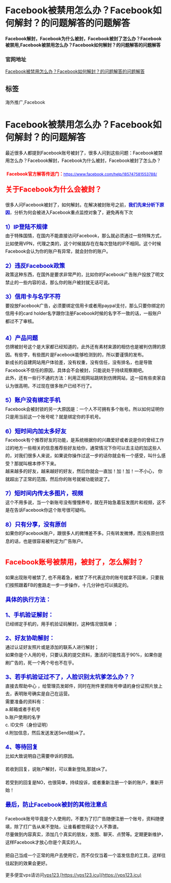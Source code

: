 # Facebook被禁用怎么办？Facebook如何解封？的问题解答的问题解答

#### Facebook解封，Facebook为什么被封，Facebook被封了怎么办？Facebook被禁用,Facebook被禁用怎么办？Facebook如何解封？的问题解答的问题解答

### 官网地址

[Facebook被禁用怎么办？Facebook如何解封？的问题解答的问题解答](/)

## 标签

海外推广,Facebook



<h1>Facebook被禁用怎么办？Facebook如何解封？的问题解答</h1><div class="d-m"><div class="dm-cet"><div class="b-d-content lh1" itemprop="articleBody"><div yne-bulb-block="paragraph"><span style="color:#000000;font-size:14px;"><span style="line-height:1.75em;">最近很多人都提到Facebook账号被封了，很多人问到这些问题：Facebook被禁用怎么办？Facebook解封，Facebook为什么被封，Facebook被封了怎么办？&nbsp;</span></span></div><div yne-bulb-block="paragraph">&nbsp;</div><div style="text-align:center;" yne-bulb-block="paragraph"><span style="font-size:14px;"><span style="line-height:1.75em;"><picture class="lazy-f p-ritxt" style="height:0px;"><source srcset="https://www.globalsir.com/uploads/5986a5c6f1a1c550930977.webp" type="image/webp"><hide class="nim scrollLoading" style="width:40%;" alt="" onload="this.style.opacity=1" src="https://www.globalsir.com/uploads/5986a5c6f1a1c550930977.png"><input id="srcw" type="hidden" value="400"> <input id="srch" type="hidden" value="126"></hide></picture></span></span></div><div yne-bulb-block="image">&nbsp;<span style="color:#ff0000;font-size:14px;"><span style="line-height:1.75em;"><strong>Facebook官方解答传送门：</strong></span></span><a href="https://www.facebook.com/help/185747581553788/" target="_blank"><span style="color:#0000ff;font-size:12px;"><span style="line-height:1.75em;"><u>https://www.facebook.com/help/185747581553788/</u></span></span></a></div><div yne-bulb-block="paragraph">&nbsp;</div><div yne-bulb-block="paragraph"><span style="color:#ff0000;font-size:22px;"><span style="line-height:1.75em;"><strong>关于Facebook为什么会被封？</strong></span></span></div><div yne-bulb-block="paragraph">&nbsp;</div><div yne-bulb-block="paragraph"><span style="color:#000000;font-size:14px;"><span style="line-height:1.75em;">很多人问Facebook被封了，如何解封。在解决被封账号之前，</span></span><span style="color:#0000cd;font-size:14px;"><span style="line-height:1.75em;"><strong>我们先来分析下原因</strong></span></span><span style="font-size:14px;"><span style="line-height:1.75em;">，</span></span><span style="color:#000000;font-size:14px;"><span style="line-height:1.75em;">分析为何会被进入Facebook重点监控对象了，避免再有下次</span></span></div><div yne-bulb-block="paragraph">&nbsp;</div><div yne-bulb-block="paragraph"><span style="color:#0000cd;font-size:18px;"><span style="line-height:1.75em;"><strong>1）IP登陆不规律&nbsp;</strong></span></span></div><div yne-bulb-block="paragraph"><span style="color:#000000;font-size:14px;"><span style="line-height:1.75em;">由于特殊国情，在国内不能直接访问Facebook，那么就必须通过一些特殊方式，比如使用VPN，代理之类的，这个时候就存在在每次登陆的IP不相同。这个时候Facebook会认为你的账户有异常，就会封你的账户。&nbsp;</span></span></div><div yne-bulb-block="paragraph">&nbsp;</div><div yne-bulb-block="paragraph"><span style="color:#0000cd;font-size:18px;"><span style="line-height:1.75em;"><strong>2）违反Facebook政策&nbsp;</strong></span></span></div><div yne-bulb-block="paragraph"><span style="color:#000000;font-size:14px;"><span style="line-height:1.75em;">政策这种东西，在国外是要求非常严的，比如你的Facebook广告账户投放了明文禁止的一些内容的话，那么你的账户被封就无话可说。&nbsp;</span></span></div><div yne-bulb-block="paragraph">&nbsp;</div><div yne-bulb-block="paragraph"><span style="color:#0000cd;font-size:18px;"><span style="line-height:1.75em;"><strong>3）信用卡与名字不符&nbsp;</strong></span></span></div><div yne-bulb-block="paragraph"><span style="color:#000000;font-size:14px;"><span style="line-height:1.75em;">要投放Facebook广告，必须要绑定信用卡或者用paypal支付，那么只要你绑定的信用卡的card holder名字跟你注册Facebook时候的名字不一致的话，一般账户都过不了审核。</span></span></div><div yne-bulb-block="paragraph"><span style="font-size:14px;"><span style="line-height:1.75em;">&nbsp;</span></span></div><div yne-bulb-block="paragraph"><span style="color:#0000cd;font-size:18px;"><span style="line-height:1.75em;"><strong>4）产品问题&nbsp;</strong></span></span></div><div yne-bulb-block="paragraph"><span style="color:#000000;font-size:14px;"><span style="line-height:1.75em;">仿牌被封号这个是大家都已经知道的，此外还有素材来源的相仿也是被判仿牌的原因。有些字，有些图片是Facebook能够检测到的，所以要谨慎的发布。&nbsp;</span></span></div><div yne-bulb-block="paragraph"><span style="color:#000000;font-size:14px;"><span style="line-height:1.75em;">新成长的自建网站用户体验差，没有权重，没有信任，没有排名，也是导致Facebook不信任的原因，具体会不会被封，只能说处于持续观察期吧。&nbsp;</span></span></div><div yne-bulb-block="paragraph"><span style="color:#000000;font-size:14px;"><span style="line-height:1.75em;">此外，还有一些行不通的方法：利用正规网站跳转到仿牌网站，这一招有些卖家自认为很高明，不过现在很多账户已经不行了。&nbsp;</span></span></div><div yne-bulb-block="paragraph">&nbsp;</div><div yne-bulb-block="paragraph"><span style="color:#0000cd;font-size:18px;"><span style="line-height:1.75em;"><strong>5）账户没有绑定手机&nbsp;</strong></span></span></div><div yne-bulb-block="paragraph"><span style="color:#000000;font-size:14px;"><span style="line-height:1.75em;">Facebook会被封锁的另一大原因是：一个人不可拥有多个账号。所以如何证明你只是用当前这一个账号呢？就是绑定你的手机号。&nbsp;</span></span></div><div yne-bulb-block="paragraph">&nbsp;</div><div yne-bulb-block="paragraph"><span style="color:#0000cd;font-size:18px;"><span style="line-height:1.75em;"><strong>6）短时间内加太多好友&nbsp;</strong></span></span></div><div yne-bulb-block="paragraph"><span style="color:#000000;font-size:14px;"><span style="line-height:1.75em;">Facebook有个推荐好友的功能，是系统根据你的兴趣爱好或者说是你的曾经工作过的地方一些相关的信息推荐些好友给你，通常情况下你可以去主动的加这些人的，对我们很多人来说，如果说你操作过这一步的话你就会有一个感受，叫什么感受？那就叫根本停不下来。&nbsp;</span></span></div><div yne-bulb-block="paragraph"><span style="color:#000000;font-size:14px;"><span style="line-height:1.75em;">越来越多的好友，越来越好的好友，然后你就会一直加！加！加！一不小心， 你就超出了正常的范围，然后你的账号就被功能锁定了。&nbsp;</span></span></div><div yne-bulb-block="paragraph">&nbsp;</div><div yne-bulb-block="paragraph"><span style="color:#0000cd;font-size:18px;"><span style="line-height:1.75em;"><strong>7）短时间内传太多图片，视频&nbsp;</strong></span></span></div><div yne-bulb-block="paragraph"><span style="color:#000000;font-size:14px;"><span style="line-height:1.75em;">这个不用多说，当一个新账号没有慢慢养号，就在开始急着狂发图片和视频，这不是在告诉Facebook你这个账号很可疑吗。&nbsp;</span></span></div><div yne-bulb-block="paragraph">&nbsp;</div><div yne-bulb-block="paragraph"><span style="color:#0000cd;font-size:18px;"><span style="line-height:1.75em;"><strong>8）只有分享，没有原创&nbsp;</strong></span></span></div><div yne-bulb-block="paragraph"><span style="color:#000000;font-size:14px;"><span style="line-height:1.75em;">如果你的Facebook账户，跟很多人的微博差不多。只有转发微博，而没有原创信息的话，也是很容易被判定为广告账户。&nbsp;</span></span></div><div yne-bulb-block="paragraph">&nbsp;</div><div yne-bulb-block="paragraph">&nbsp;</div><div yne-bulb-block="paragraph"><span style="color:#ff0000;font-size:22px;"><span style="line-height:1.75em;"><strong>Facebook账号被禁用，被封了，怎么解封？</strong></span></span></div><div yne-bulb-block="paragraph"><span style="color:#ff0000;font-size:18px;"><span style="line-height:1.75em;"><strong><picture class="lazy-f p-ritxt" style="height:0px;"><source srcset="https://www.globalsir.com/uploads/5e672093ec87a878184731.webp" type="image/webp"><hide class="nim scrollLoading" style="width:100%;" alt="" onload="this.style.opacity=1" src="https://www.globalsir.com/uploads/5e672093ec87a878184731.jpg"><input id="srcw" type="hidden" value="1920"> <input id="srch" type="hidden" value="500"></hide></picture></strong></span></span></div><div yne-bulb-block="paragraph">&nbsp;</div><div yne-bulb-block="paragraph"><span style="color:#000000;font-size:14px;"><span style="line-height:1.75em;">如果出现账号被禁了, 也不用着急，被禁了不代表这你的账号就拿不回来，只要我们按照跟着FB的套路走一步一步操作，十几分钟也可以搞定的。</span></span></div><div yne-bulb-block="paragraph">&nbsp;</div><div yne-bulb-block="paragraph"><span style="color:#0000cd;font-size:18px;"><span style="line-height:1.75em;"><strong>具体的执行方法：</strong></span></span></div><div yne-bulb-block="paragraph">&nbsp;</div><div yne-bulb-block="paragraph"><span style="color:#0000cd;font-size:18px;"><span style="line-height:1.75em;"><strong>1、手机验证解封：</strong></span></span></div><div yne-bulb-block="paragraph"><span style="color:#000000;font-size:14px;"><span style="line-height:1.75em;">已经绑定手机的，用手机验证码解封，这种情况很简单 ；</span></span></div><div yne-bulb-block="paragraph">&nbsp;</div><div yne-bulb-block="paragraph"><span style="color:#0000cd;font-size:18px;"><span style="line-height:1.75em;"><strong>2、好友协助解封：</strong></span></span></div><div yne-bulb-block="paragraph"><span style="color:#000000;font-size:14px;"><span style="line-height:1.75em;">通过认证好友照片或是添加的联系人进行解封；</span></span></div><div yne-bulb-block="paragraph"><span style="color:#000000;font-size:14px;"><span style="line-height:1.75em;">如果你是个人用的号，只要认真的提交资料，激活的可能性高于90%，如果你是刷广告的，死一个两个号也不在乎。</span></span></div><div yne-bulb-block="paragraph">&nbsp;</div><div yne-bulb-block="paragraph"><span style="color:#0000cd;font-size:18px;"><span style="line-height:1.75em;"><strong>3、若手机验证过不了，人脸识别太坑爹怎么办？？</strong></span></span></div><div yne-bulb-block="paragraph"><span style="color:#000000;font-size:14px;"><span style="line-height:1.75em;">直接去帮助中心 ，给管理员发邮件，同时在附件里把账号申请的身份证照片放上去，表明账号确实是自己在运营。</span></span></div><div yne-bulb-block="paragraph"><span style="color:#000000;font-size:14px;"><span style="line-height:1.75em;">需要准备的资料有：</span></span></div><div yne-bulb-block="paragraph"><span style="color:#000000;font-size:14px;"><span style="line-height:1.75em;">a.邮箱或者手机号</span></span></div><div yne-bulb-block="paragraph"><span style="color:#000000;font-size:14px;"><span style="line-height:1.75em;">b.账户使用的名字</span></span></div><div yne-bulb-block="paragraph"><span style="color:#000000;font-size:14px;"><span style="line-height:1.75em;">c.&nbsp;ID文件（身份证明）</span></span></div><div yne-bulb-block="paragraph"><span style="color:#000000;font-size:14px;"><span style="line-height:1.75em;">d.附加信息，然后发送发送Send就ok了。</span></span></div><div yne-bulb-block="paragraph">&nbsp;</div><div yne-bulb-block="paragraph"><span style="color:#0000cd;font-size:18px;"><span style="line-height:1.75em;"><strong>4、等待回复</strong></span></span></div><div yne-bulb-block="paragraph"><span style="color:#000000;font-size:14px;"><span style="line-height:1.75em;">比如大致说明自己需要申诉的原因。</span></span></div><div yne-bulb-block="paragraph">&nbsp;</div><div yne-bulb-block="paragraph"><span style="color:#000000;font-size:14px;"><span style="line-height:1.75em;">若收到回复，说账户解封，可以重新登陆,那就ok了。</span></span></div><div style="text-align:center;" yne-bulb-block="image"><span style="line-height:1.75em;"><picture class="lazy-f p-ritxt" style="height:0px;"><source srcset="https://www.globalsir.com/uploads/5986a683a204c879837534.webp" type="image/webp"><hide class="nim scrollLoading" style="width:40%;" alt="" onload="this.style.opacity=1" src="https://www.globalsir.com/uploads/5986a683a204c879837534.png"><input id="srcw" type="hidden" value="400"> <input id="srch" type="hidden" value="218"></hide></picture></span></div><div yne-bulb-block="paragraph">&nbsp;</div><div yne-bulb-block="paragraph"><span style="color:#000000;font-size:14px;"><span style="line-height:1.75em;">若受到的回复是NO，也很简单，持续投诉，或者重新注册一个新的账户，重新开始！</span></span></div><div yne-bulb-block="paragraph">&nbsp;</div><div yne-bulb-block="paragraph"><span style="color:#0000cd;font-size:18px;"><span style="line-height:1.75em;"><strong>最后，防止Facebook被封的其他注意点</strong></span></span></div><div yne-bulb-block="paragraph">&nbsp;</div><div yne-bulb-block="paragraph"><span style="color:#000000;font-size:14px;"><span style="line-height:1.75em;">Facebook账号毕竟是个人使用的，不要为了打广告随便注册一个账号，资料随便填，除了打广告从来不登陆，让谁看都觉得这个人不靠谱。</span></span></div><div yne-bulb-block="paragraph"><span style="color:#000000;font-size:14px;"><span style="line-height:1.75em;">尽量做到内容真实，添加几个真实的朋友，发图、聊天、点赞等。定期更新维护，这样Facebook才放心你是个真实的人。</span></span></div><div yne-bulb-block="paragraph">&nbsp;</div><div yne-bulb-block="paragraph"><span style="color:#000000;font-size:14px;"><span style="line-height:1.75em;">把自己当成一个正常的用户去使用它，而不仅仅当着一个滥发信息的工具，这样往往起到的效果会更好。</span></span></div></div></div></div>

更多便宜vps请访问[vps123](https://vps123.icu),[https://vps123.icu](https://vps123.icu)
